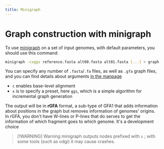 ```yaml
---
title: Minigraph
---
```

# Graph construction with minigraph

To use [minigraph](https://github.com/lh3/minigraph) on a set of input genomes, with default parameters, you should use this command:

```bash
minigraph -cxggs reference.fasta alt00.fasta alt01.fasta [...] > graph.gfa
```

You can specify any number of `.fasta`/`.fa` files, as well as `.gfa` graph files, and you can find details about arguments [in the manpage](https://lh3.github.io/minigraph/minigraph.html)

+ `c` enables base-level alignment
+ `x` is to specify a preset, here `ggs`, which is a simple algorithm for incremental graph generation

The output will be in **rGFA** format, a sub-type of GFA1 that adds information about positions in the graph but removes information of genomes' origins. In rGFA, you don't have W-lines or P-lines that do serves to get the information of which fragment goes to which genome.
It's a development choice

> [!WARNING] Warning
> minigraph outputs nodes prefixed with `s` ; with some tools (such as odgi) it may cause crashes.